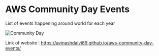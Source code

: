 # AWS Community Day Events
List of events happening around world for each year

![Community Day](https://user-images.githubusercontent.com/3996105/202464759-6f6d5ac7-20b2-4ef4-a589-1791194172d9.png)


Link of website : https://avinashdalvi89.github.io/aws-community-day-events/
